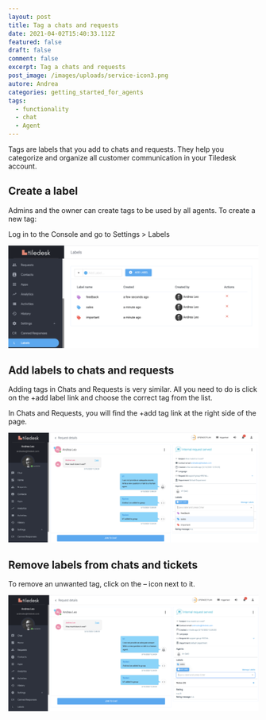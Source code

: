 ```yaml
---
layout: post
title: Tag a chats and requests
date: 2021-04-02T15:40:33.112Z
featured: false
draft: false
comment: false
excerpt: Tag a chats and requests
post_image: /images/uploads/service-icon3.png
autore: Andrea
categories: getting_started_for_agents
tags:
  - functionality
  - chat
  - Agent
---
```

Tags are labels that you add to chats and requests. They help you categorize and organize all customer communication in your Tiledesk account.

## Create a label

Admins and the owner can create tags to be used by all agents. To create a new tag:

Log in to the Console and go to Settings > Labels

![create a new tag](/images/uploads/image-88.png "Create a new tag")

## Add labels to chats and requests

Adding tags in Chats and Requests is very similar. All you need to do is click on the +add label link and choose the correct tag from the list.

In Chats and Requests, you will find the +add tag link at the right side of the page.

![add tag link ](/images/uploads/image-99.png "add tag link ")

## Remove labels from chats and tickets

To remove an unwanted tag, click on the – icon next to it.

![Remove labels from chats](/images/uploads/image-100.png "Remove labels from chats")